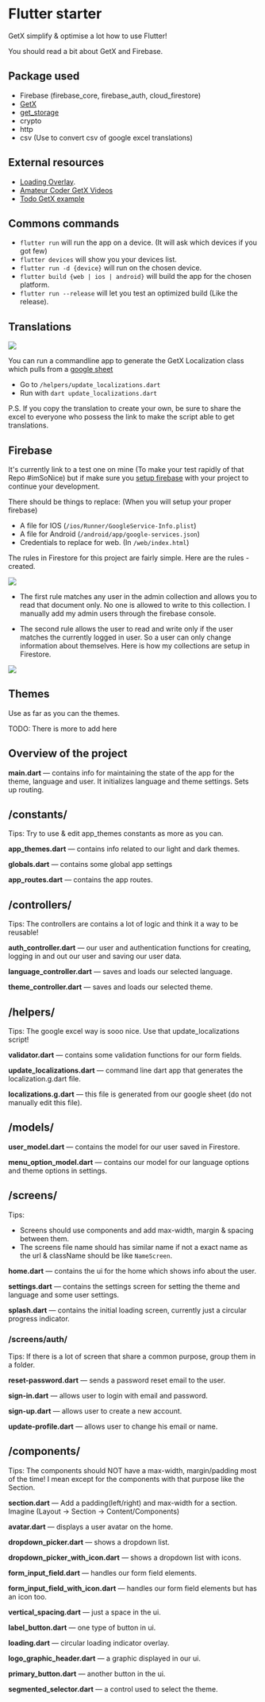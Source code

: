 # Flutter starter

GetX simplify & optimise a lot how to use Flutter!

You should read a bit about GetX and Firebase.

## Package used

- Firebase (firebase_core, firebase_auth, cloud_firestore)
- [GetX](https://github.com/jonataslaw/getx)
- [get_storage](https://github.com/jonataslaw/get_storage)
- crypto
- http
- csv (Use to convert csv of google excel translations)

## External resources

- [Loading Overlay](https://medium.com/@fayaz07/dont-kill-app-s-ui-thread-for-showing-loading-indicators-809e5a992230).
- [Amateur Coder GetX Videos](https://www.youtube.com/watch?v=CNpXbeI_slw)
- [Todo GetX example](https://medium.com/@loicgeek/flutter-how-to-create-a-todo-app-using-firebase-firestore-and-firebase-authentication-with-getx-89bdaacc6de6)

## Commons commands

- `flutter run` will run the app on a device. (It will ask which devices if you got few)
- `flutter devices` will show you your devices list.
- `flutter run -d {device}` will run on the chosen device.
- `flutter build {web | ios | android}` will build the app for the chosen platform.
- `flutter run --release` will let you test an optimized build (Like the release).

## Translations

![](https://cdn-images-1.medium.com/max/2000/0*9-A7El_nRDBz-ecK)

You can run a commandline app to generate the GetX Localization class which pulls from a [google sheet](https://docs.google.com/spreadsheets/d/1RXc2VeyhsIeFFx8z-GdfJkAGJgPounL_PixeeKczbTU/edit#gid=0)

- Go to `/helpers/update_localizations.dart`
- Run with `dart update_localizations.dart`

P.S. If you copy the translation to create your own, be sure to share the excel to everyone who possess the link to make the script able to get translations.

## Firebase

It's currently link to a test one on mine (To make your test rapidly of that Repo #imSoNice) but if make sure you [setup firebase](https://firebase.google.com/docs/flutter/setup?platform=android) with your project to continue your development.

There should be things to replace: (When you will setup your proper firebase)

- A file for IOS (`/ios/Runner/GoogleService-Info.plist`)
- A file for Android (`/android/app/google-services.json`)
- Credentials to replace for web. (In `/web/index.html`)

The rules in Firestore for this project are fairly simple. Here are the rules -created.

![](https://cdn-images-1.medium.com/max/2000/0*_lmwiYDofWZd0Kn0)

- The first rule matches any user in the admin collection and allows you to read that document only. No one is allowed to write to this collection. I manually add my admin users through the firebase console.

- The second rule allows the user to read and write only if the user matches the currently logged in user. So a user can only change information about themselves. Here is how my collections are setup in Firestore.

![](https://cdn-images-1.medium.com/max/2060/0*uFxZGvnPvviMebQ5)

## Themes

Use as far as you can the themes.

TODO: There is more to add here

## Overview of the project

**main.dart** — contains info for maintaining the state of the app for the theme, language and user. It initializes language and theme settings. Sets up routing.

## /constants/

Tips: Try to use & edit app_themes constants as more as you can.

**app_themes.dart** — contains info related to our light and dark themes.

**globals.dart** — contains some global app settings

**app_routes.dart** — contains the app routes.

## /controllers/

Tips: The controllers are contains a lot of logic and think it a way to be reusable!

**auth_controller.dart** — our user and authentication functions for creating, logging in and out our user and saving our user data.

**language_controller.dart** — saves and loads our selected language.

**theme_controller.dart** — saves and loads our selected theme.

## /helpers/

Tips: The google excel way is sooo nice. Use that update_localizations script!

**validator.dart** — contains some validation functions for our form fields.

**update_localizations.dart** — command line dart app that generates the localization.g.dart file.

**localizations.g.dart** — this file is generated from our google sheet (do not manually edit this file).

## /models/

**user_model.dart** — contains the model for our user saved in Firestore.

**menu_option_model.dart** — contains our model for our language options and theme options in settings.

## /screens/

Tips:

- Screens should use components and add max-width, margin & spacing between them.
- The screens file name should has similar name if not a exact name as the url & className should be like `NameScreen`.

**home.dart** — contains the ui for the home which shows info about the user.

**settings.dart** — contains the settings screen for setting the theme and language and some user settings.

**splash.dart** — contains the initial loading screen, currently just a circular progress indicator.

### /screens/auth/

Tips: If there is a lot of screen that share a common purpose, group them in a folder.

**reset-password.dart** — sends a password reset email to the user.

**sign-in.dart** — allows user to login with email and password.

**sign-up.dart** — allows user to create a new account.

**update-profile.dart** — allows user to change his email or name.

## /components/

Tips: The components should NOT have a max-width, margin/padding most of the time!
I mean except for the components with that purpose like the Section.

**section.dart** — Add a padding(left/right) and max-width for a section. Imagine (Layout -> Section -> Content/Components)

**avatar.dart** — displays a user avatar on the home.

**dropdown_picker.dart** — shows a dropdown list.

**dropdown_picker_with_icon.dart** — shows a dropdown list with icons.

**form_input_field.dart** — handles our form field elements.

**form_input_field_with_icon.dart** — handles our form field elements but has an icon too.

**vertical_spacing.dart** — just a space in the ui.

**label_button.dart** — one type of button in ui.

**loading.dart** — circular loading indicator overlay.

**logo_graphic_header.dart** — a graphic displayed in our ui.

**primary_button.dart** — another button in the ui.

**segmented_selector.dart** — a control used to select the theme.

